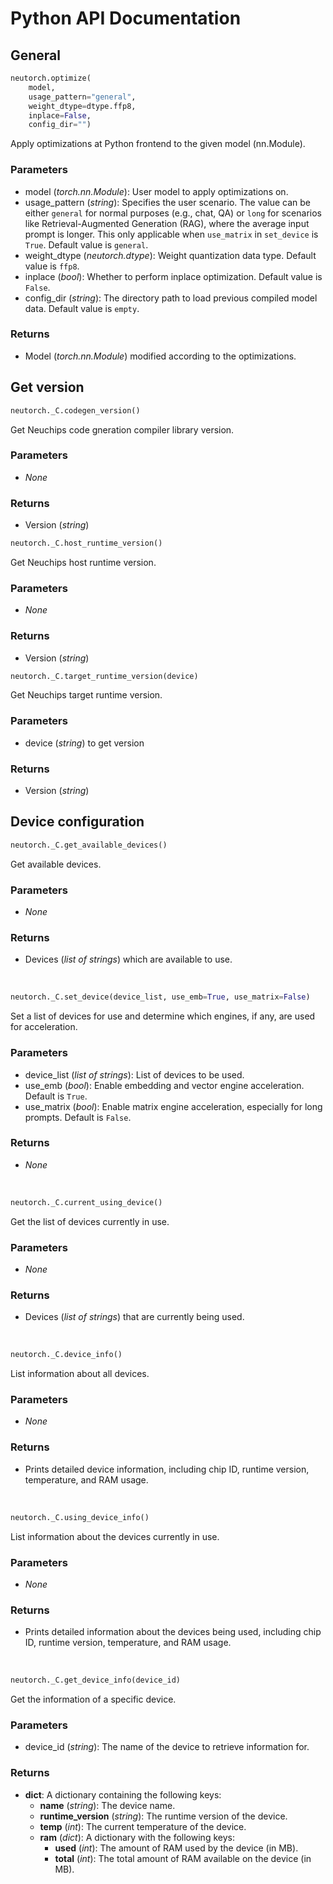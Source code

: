 # Python API Documentation
## General

```python
neutorch.optimize(
    model,
    usage_pattern="general",
    weight_dtype=dtype.ffp8,
    inplace=False,
    config_dir="")
```

Apply optimizations at Python frontend to the given model (nn.Module).

### Parameters
* model (<em>torch.nn.Module</em>): User model to apply optimizations on.
* usage_pattern (<em>string</em>): Specifies the user scenario. The value can be either <code>general</code> for normal purposes (e.g., chat, QA) or <code>long</code> for scenarios like Retrieval-Augmented Generation (RAG), where the average input prompt is longer. This only applicable when <code>use_matrix</code> in <code>set_device</code> is <code>True</code>. Default value is <code>general</code>.
* weight_dtype (<em>neutorch.dtype</em>): Weight quantization data type. Default value is <code>ffp8</code>.
* inplace (<em>bool</em>):  Whether to perform inplace optimization. Default value is <code>False</code>.
* config_dir (<em>string</em>): The directory path to load previous compiled model data. Default value is <code>empty</code>.

### Returns
* Model (<em>torch.nn.Module</em>) modified according to the optimizations.

## Get version
```python
neutorch._C.codegen_version()
```
Get Neuchips code gneration compiler library version.

### Parameters
* <em>None</em>

### Returns
* Version (<em>string</em>)

```python
neutorch._C.host_runtime_version()
```
Get Neuchips host runtime version.

### Parameters
* <em>None</em>

### Returns
* Version (<em>string</em>)

```python
neutorch._C.target_runtime_version(device)
```
Get Neuchips target runtime version.

### Parameters
* device (<em>string</em>) to get version

### Returns
* Version (<em>string</em>)


## Device configuration
```python
neutorch._C.get_available_devices()
```
Get available devices.

### Parameters
* <em>None</em>

### Returns
* Devices (<em>list of strings</em>) which are available to use.

<br>

```python
neutorch._C.set_device(device_list, use_emb=True, use_matrix=False)
```
Set a list of devices for use and determine which engines, if any, are used for acceleration.

### Parameters
* device_list (<em>list of strings</em>): List of devices to be used.
* use_emb (<em>bool</em>): Enable embedding and vector engine acceleration. Default is <code>True</code>.
* use_matrix (<em>bool</em>): Enable matrix engine acceleration, especially for long prompts. Default is <code>False</code>.

### Returns
* <em>None</em>

</br>

```python
neutorch._C.current_using_device()
```
Get the list of devices currently in use.

### Parameters
* <em>None</em>

### Returns
* Devices (<em>list of strings</em>) that are currently being used.

<br>

```python
neutorch._C.device_info()
```
List information about all devices.

### Parameters
* <em>None</em>

### Returns
* Prints detailed device information, including chip ID, runtime version, temperature, and RAM usage.

<br>

```python
neutorch._C.using_device_info()
```
List information about the devices currently in use.

### Parameters
* <em>None</em>

### Returns
* Prints detailed information about the devices being used, including chip ID, runtime version, temperature, and RAM usage.

<br>

```python
neutorch._C.get_device_info(device_id)
```
Get the information of a specific device.

### Parameters
* device_id (<em>string</em>): The name of the device to retrieve information for.

### Returns
* **dict**: A dictionary containing the following keys:
  * **name** (<em>string</em>): The device name.
  * **runtime_version** (<em>string</em>): The runtime version of the device.
  * **temp** (<em>int</em>): The current temperature of the device.
  * **ram** (<em>dict</em>): A dictionary with the following keys:
    * **used** (<em>int</em>): The amount of RAM used by the device (in MB).
    * **total** (<em>int</em>): The total amount of RAM available on the device (in MB).

<br>

